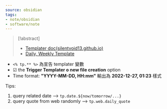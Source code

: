 ```yaml
---
source: obsidian
tags:
- note/obsidian
- software/note
---
```

> [!abstract]
> - [Templater doc(silentvoid13.github.io)](https://silentvoid13.github.io/Templater/)
> - [Daily, Weekly Template](https://youtu.be/QpJbeP8f55A)

- `<% tp.** %>` 為宣告 templater 變數
- ☑ the **Trigger Templater  o new file creation** option
- Time format: **"YYYY-MM-DD, HH:mm"** 輸出為 **2022-12-27, 01:23** 樣式

Tips:
1. query related date --> `tp.date.${now/tomorrow/...}`
2. query quote from web randomly --> `tp.web.daily_quote`